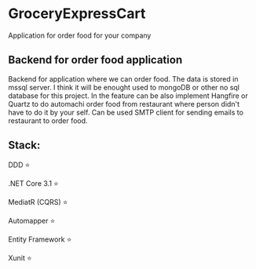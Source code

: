 # GroceryExpressCart
Application for order food for your company

## Backend for order food application

Backend for application where we can order food. The data is stored in mssql server. I think it will be enought used to mongoDB or other no sql database for this project. In the feature can be also implement Hangfire or Quartz to do automachi order food from restaurant where person didn't have to do it by your self. Can be used SMTP client for sending emails to restaurant to order food.
## Stack:

DDD :star:

.NET Core 3.1 :star:

MediatR (CQRS) :star:

Automapper :star:

Entity Framework :star:

Xunit :star:

